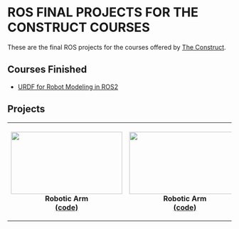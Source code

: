 # ROS FINAL PROJECTS FOR THE CONSTRUCT COURSES

These are the final ROS projects for the courses offered by [The Construct](https://app.theconstructsim.com/Academy).

## Courses Finished
* [URDF for Robot Modeling in ROS2](https://github.com/RonaldoCD/ROS_Projects_The_Construct_Courses/tree/main/URDF%20for%20Robot%20Modeling%20in%20ROS2)

## Projects
<table style="width:100%">
  <tr>
    <th><p>
           <a href="https://github.com/RonaldoCD/ROS_Projects_The_Construct_Courses/blob/main/URDF%20for%20Robot%20Modeling%20in%20ROS2/my_robot_arm_description/images/robot_arm.png">
           <img src="https://github.com/RonaldoCD/ROS_Projects_The_Construct_Courses/blob/main/URDF%20for%20Robot%20Modeling%20in%20ROS2/my_robot_arm_description/images/robot_arm.png"
            alt="" width="250" height="140"></a>
           <br>Robotic Arm
           <br><a href="https://github.com/RonaldoCD/ROS_Projects_The_Construct_Courses/tree/main/URDF%20for%20Robot%20Modeling%20in%20ROS2">(code)</a>
      </p>
    </th>
    <th><p>
           <a href="https://github.com/RonaldoCD/ROS_Projects_The_Construct_Courses/blob/main/URDF%20for%20Robot%20Modeling%20in%20ROS2/my_robot_arm_description/images/robot_arm.png">
           <img src="https://github.com/RonaldoCD/ROS_Projects_The_Construct_Courses/blob/main/URDF%20for%20Robot%20Modeling%20in%20ROS2/my_robot_arm_description/images/robot_arm.png"
            alt="" width="250" height="140"></a>
           <br>Robotic Arm
           <br><a href="https://github.com/RonaldoCD/ROS_Projects_The_Construct_Courses/tree/main/URDF%20for%20Robot%20Modeling%20in%20ROS2">(code)</a>
      </p>
    </th>
    <th><p>
           <a href="https://github.com/RonaldoCD/ROS_Projects_The_Construct_Courses/blob/main/URDF%20for%20Robot%20Modeling%20in%20ROS2/my_robot_arm_description/images/robot_arm.png">
           <img src="https://github.com/RonaldoCD/ROS_Projects_The_Construct_Courses/blob/main/URDF%20for%20Robot%20Modeling%20in%20ROS2/my_robot_arm_description/images/robot_arm.png"
            alt="" width="250" height="140"></a>
           <br>Robotic Arm
           <br><a href="https://github.com/RonaldoCD/ROS_Projects_The_Construct_Courses/tree/main/URDF%20for%20Robot%20Modeling%20in%20ROS2">(code)</a>
      </p>
    </th>
  </tr>
</table>
